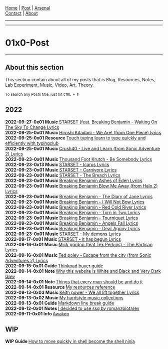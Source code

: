 <nav>
<a href="./INDEX.html">Home</a>
|
<a href="./POST.html">Post</a>
|
<a href="./ARSENAL.html">Arsenal</a>
<nav class="div-right">
<a href="./CONTACT.html">Contact</a>
|
<a href="./ABOUT.html">About</a>
</nav>
</nav>
</header>
<hr><hr>
<main>
<!-- Your Content Start After This Line -->


# 01x0-Post
---------------

## About this section

This section contain about all of my posts that is Blog, Resources, Notes, Lab Experiment, Music, Video, Art, Theory.  

<p style="font-size: 12px">To search any Posts title, just hit <code class="code-mark">CTRL + F</code></p>

## 2022

<strong>2022-09-27-0x01 </strong><strong>Music </strong>[STARSET (feat. Breaking Benjamin - Waiting On The Sky To Change Lyrics](./post/2022-09-27-0x01-Music-starset_feat_breaking_benjamin_waiting_on_the_sky_to_change_lyrics.html)  
<strong>2022-09-25-0x01 </strong><strong>Music </strong>[Hiroshi Kitadani - We Are! (from One Piece) lyrics](./post/2022-09-25-0x03-Music-hiroshi_kitadani_we_are_from_one_piece_lyrics.html)  
<strong>2022-09-25-0x01 </strong><strong>Resource </strong>[Touch typing learn to type quickly and efficiently with typingclub](./post/2022-09-25-0x02-Resource-touch_typing_learn_to_type_quickly_and_efficiently_with_typingclub.html)  
<strong>2022-09-25-0x01 </strong><strong>Music </strong>[Crush40 - Live and Learn (from Sonic Adventure 2) Lyrics](./post/2022-09-25-0x01-Music-crush40_live_and_learn_from_sonic_adventure_2_lyrics.html)  
<strong>2022-09-23-0x01 </strong><strong>Music </strong>[Thousand Foot Krutch - Be Somebody Lyrics](./post/2022-09-23-0x14-Music-thousand_foot_krutch_be_somebody_lyrics.html)  
<strong>2022-09-23-0x13 </strong><strong>Music </strong>[STARSET - Icarus Lyrics](./post/2022-09-23-0x13-Music-starset_icarus_lyrics.html)  
<strong>2022-09-23-0x01 </strong><strong>Music </strong>[STARSET - Carnivore Lyrics](./post/2022-09-23-0x12-Music-starset_carnivore_lyrics.html)  
<strong>2022-09-23-0x01 </strong><strong>Music </strong>[STARSET - The Breach Lyrics](./post/2022-09-23-0x11-Music-starset_the_breach_lyrics.html)  
<strong>2022-09-23-0x01 </strong><strong>Music </strong>[Breaking Benjamin Ashes of Eden Lyrics](./post/2022-09-23-0x10-Music-breaking_benjamin_ashes_of_eden_lyrics.html)  
<strong>2022-09-23-0x01 </strong><strong>Music </strong>[Breaking Benjamin Blow Me Away (from Halo 2) Lyrics](./post/2022-09-23-0x09-Music-breaking_benjamin_blow_me_away_from_halo_2_lyrics.html)  
<strong>2022-09-23-0x01 </strong><strong>Music </strong>[Breaking Benjamin - The Diary of Jane Lyrics](./post/2022-09-23-0x08-Music-breaking_benjamin_the_diary_of_jane_lyrics.html)  
<strong>2022-09-23-0x01 </strong><strong>Music </strong>[Breaking Benjamin - I Will Not Bow Lyrics](./post/2022-09-23-0x07-Music-breaking_benjamin_i_will_not_bow_lyrics.html)  
<strong>2022-09-23-0x01 </strong><strong>Music </strong>[Breaking Benjamin - Red Cold River Lyrics](./post/2022-09-23-0x06-Music-breaking_benjamin_red-cold-river_lyrics.html)  
<strong>2022-09-23-0x01 </strong><strong>Music </strong>[Breaking Benjamin - Torn in Two Lyrics](./post/2022-09-23-0x05-Music-breaking_benjamin_torn_in_two_lyrics.html)  
<strong>2022-09-23-0x01 </strong><strong>Music </strong>[Breaking Benjamin - Tourniquet Lyrics](./post/2022-09-23-0x04-Music-breaking_benjamin_tourniquet_lyrics.html)  
<strong>2022-09-23-0x01 </strong><strong>Music </strong>[Breaking Benjamin - Angels Fall Lyrics](./post/2022-09-23-0x03-Music-breaking_benjamin_angels_fall_lyrics.html)  
<strong>2022-09-23-0x01 </strong><strong>Music </strong>[Breaking Benjamin - Dear Agony Lyrics](./post/2022-09-23-0x02-Music-breaking_benjamin_dear_agony_lyrics.html)  
<strong>2022-09-23-0x01 </strong><strong>Music </strong>[STARSET - My demons Lyrics](./post/2022-09-23-0x01-Music-starset_my_demons_lyrics.html)  
<strong>2022-09-17-0x01 </strong><strong>Music </strong>[STARSET - it has begun Lyrics](./post/2022-09-17-0x01-Music-starset_it_has_begun_lyrics.html)  
<strong>2022-09-16-0x01 </strong><strong>Music </strong>[Mick gordon (feat Tex Perkins) - The Partisan Lyrics](./post/2022-09-16-0x02-Music-mick_gordon_feat_tex_perkins_the_partisan_lyrics.html)  
<strong>2022-09-16-0x01 </strong><strong>Music </strong>[Ted poley - Escape from the city (from Sonic Adventures 2) Lyrics](./post/2022-09-16-0x01-Music-ted_poley_escape_from_the_city_from_sonic_adventures_2lyrics.html)  
<strong>2022-09-15-0x01 </strong><strong>Guide </strong>[Thinkpad buyer guide](./post/2022-09-15-0x01-Guide-thinkpad_buyer_guide.html)  
<strong>2022-09-14-0x01 </strong><strong>Note </strong>[Why this website is White and Black and Very Dark Grey](./post/2022-09-14-0x03-Note-why_this_website_is_white_and_black_and_very_dark_grey.html)  
<strong>2022-09-14-0x01 </strong><strong>Note </strong>[Things that every man should be and do it](./post/2022-09-14-0x02-Note-things_that_every_man_should_be_and_do_it.html)  
<strong>2022-09-14-0x01 </strong><strong>Resource </strong>[My resources reference](./post/2022-09-14-0x01-Resource-my_resources_reference.html)  
<strong>2022-09-13-0x03 </strong><strong>Music </strong>[Keith power - We all lift together Lyrics](./post/2022-09-13-0x03-Music-keith_power_we_all_lift_together_lyrics.html)  
<strong>2022-09-13-0x02 </strong><strong>Music </strong>[My hardstyle music collections](./post/2022-09-13-0x02-Music-my_hardstyle_music_collections.html)  
<strong>2022-09-13-0x01 </strong><strong>Guide </strong>[Markdown line break guide](./post/2022-09-13-0x01-Guide-markdown_line_break_guide.html)  
<strong>2022-09-12-0x01 </strong><strong>Notes </strong>[I decided to use ssg by romanzolotarev](./post/2022-09-12-0x01-Notes-i_decided_to_use_ssg_by_romanzolotarev.html)  
<strong>2022-09-11-0x01 </strong><strong>Info </strong>[Awaken](./post/2022-09-11-0x01-Info-awaken.html)  

## WIP

<strong>WIP </strong><strong>Guide </strong>[How to move quickly in shell become the shell ninja](./WIP-Guide-how_to_move_quickly_in_shell_become_the_shell_ninja.html)
